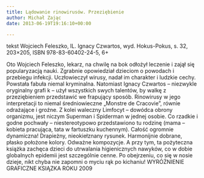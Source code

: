 ```yaml
---
title: Lądowanie rinowirusów. Przeziębienie
author: Michał Zając
date: 2013-06-19T19:16:10+00:00

---
```

 

tekst Wojciech Feleszko, IL. Ignacy Czwartos, wyd. Hokus-Pokus, s. 32, 203&#215;205, ISBN 978-83-60402-24-5, 6+


  Oto Wojciech Feleszko, lekarz, na chwilę na bok odłożył leczenie i zajął się popularyzacją nauki. Zgrabnie opowiedział dzieciom o powodach i przebiegu infekcji. Uczłowieczył wirusy, nadał im charakter i ludzkie cechy. Powstała fabuła niemal kryminalna.
Natomiast Ignacy Czwartos – niezwykle oryginalny grafi k – użył wszystkich swych talentów, by walkę z przeziębieniem przedstawić we frapujący sposób. Rinowirusy w jego interpretacji to niemal średniowieczne „Monstre de Cracovie”, równie odrażające i groźne. Z kolei waleczny Limfocyt – dowódca obrony organizmu, jest niczym Superman i Spiderman w jednej osobie. Co rzadkie i godne pochwały – niestereotypowo przedstawiono tu rodzinę (mama – kobieta pracująca, tata w fartuszku kuchennym).
Całość ogromnie dynamiczna! Drapieżny, nieokiełznany rysunek. Harmonijnie dobrane, płasko położone kolory. Odważne kompozycje. A przy tym, ta pożyteczna książka zachęca dzieci do utrwalania higienicznych nawyków, co w dobie globalnych epidemii jest szczególnie cenne. Po obejrzeniu, co się w nosie dzieje, nikt chyba nie zapomni o myciu rąk po kichaniu!
WYRÓŻNIENIE GRAFICZNE KSIĄZKA ROKU 2009
